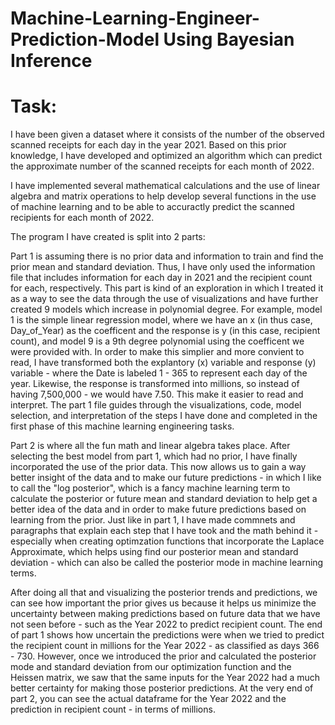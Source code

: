 # Machine-Learning-Engineer-Prediction-Model Using Bayesian Inference
# Task:
I have been given a dataset where it consists of the number of the observed scanned receipts for each day in the year 2021. Based on this prior knowledge, I have developed and optimized an algorithm which can predict the approximate number of the scanned receipts for each month of 2022.

I have implemented several mathematical calculations and the use of linear algebra and matrix operations to help develop several functions in the use of machine learning and to be able to accuractly predict the scanned recipients for each month of 2022. 

The program I have created is split into 2 parts:

Part 1 is assuming there is no prior data and information to train and find the prior mean and standard deviation. Thus, I have only used the information file that includes information for each day in 2021 and the recipient count for each, respectively. This part is kind of an exploration in which I treated it as a way to see the data through the use of visualizations and have further created 9 models which increase in polynomial degree. For example, model 1 is the simple linear regression model, where we have an x (in thus case, Day_of_Year) as the coefficent and the response is y (in this case, recipient count), and model 9 is a 9th degree polynomial using the coefficent we were provided with. In order to make this simplier and more convient to read, I have transformed both the explantory (x) variable and response (y) variable - where the Date is labeled 1 - 365 to represent each day of the year. Likewise, the response is transformed into millions, so instead of having 7,500,000 - we would have 7.50. This make it easier to read and interpret. The part 1 file guides through the visualizations, code, model selection, and interpretation of the steps I have done and completed in the first phase of this machine learning engineering tasks. 


Part 2 is where all the fun math and linear algebra takes place. After selecting the best model from part 1, which had no prior, I have finally incorporated the use of the prior data. This now allows us to gain a way better insight of the data and to make our future predictions - in which I like to call the "log posterior", which is a fancy machine learning term to calculate the posterior or future mean and standard deviation to help get a better idea of the data and in order to make future predictions based on learning from the prior. Just like in part 1, I have made commnets and paragraphs that explain each step that I have took and the math behind it - especially when creating optimzation functions that incorporate the Laplace Approximate, which helps using find our posterior mean and standard deviation - which can also be called the posterior mode in machine learning terms. 

After doing all that and visualizing the posterior trends and predictions, we can see how important the prior gives us because it helps us minimize the uncertainty between making predictions based on future data that we have not seen before - such as the Year 2022 to predict recipient count. The end of part 1 shows how uncertain the predictions were when we tried to predict the recipient count in millions for the Year 2022 - as classified as days 366 - 730. However, once we introduced the prior and calculated the posterior mode and standard deviation from our optimization function and the Heissen matrix, we saw that the same inputs for the Year 2022 had a much better certainty for making those posterior predictions. At the very end of part 2, you can see the actual dataframe for the Year 2022 and the prediction in recipient count - in terms of millions. 
